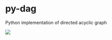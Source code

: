 py-dag
======

Python implementation of directed acyclic graph

![](https://travis-ci.org/thieman/py-dag.svg?branch=master)
